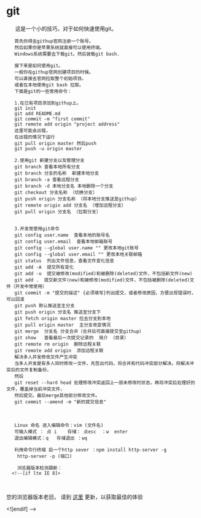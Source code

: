# git
       这是一个小的技巧，对于如何快速使用git。

       首先你得去githup官网注册一个账号。
       然后如果你是苹果系统就直接可以使用终端。
       Windows系统需要去下载git。然后装载git bash.

       接下来是如何使用git。
       一般你在githup官网创建项目的时候。
       可以直接去官网拉取整个初始项目。
       或者在本地使用git bash 拉取。
       下面是git的一些常用命令：

       1.在已有项目添加到githup上。
       git init
       git add README.md
       git commit -m "first commit"
       git remote add origin "project address"
       这里可能会出错，
       在出错的情况下运行
       git pull origin master 然后push
       git push -u origin master

       2.使用git 新建分支以及管理分支
       git branch 查看本地所有分支
       git branch 分支的名称  新建本地分支
       git branch -a 查看远程分支
       git branch -d 本地分支名 本地删除一个分支
       git checkout 分支名称 （切换分支）
       git push origin 分支名称 （将本地分支推送至githup）
       git remote origin add 分支名 （增加远程分支）
       git pull origin 分支名 （拉取分支）
       

       3.开发常使用git命令
       git config user.name  查看本地的账号名
       git config user.email  查看本地邮箱账号
       git config --global user.name "" 更改本地git账号
       git config --global user.email "" 更改本地关联邮箱
       git status  列出文件信息，查看文件变化信息
       git add -A  提交所有变化
       git add -u  提交被修改(modified)和被删除(deleted)文件，不包括新文件(new)
       git add .  提交新文件(new)和被修改(modified)文件，不包括被删除(deleted)文件（开发中常使用）
       git commit -m "提交的描述" {必须填写}列出提交，或者修改原因，方便出现错误时，可以回滚
       git push 默认推送至主分支
       git push origin 分支名 推送至分支下
       git fetch origin master 拉去分支到本地
       git pull origin master  主分支改变情况
       git merge  分支名 分支合并（合并后可直接提交至githup）
       git show   查看最后一次提交记录的  简介 （目录）
       git remote rm origin  删除远程关联
       git remote add origin  添加远程关联
       解决多人并发修改文件产生冲突
       当多人开发是有多人同时修改一文件，先签出代码，将合并和代码冲突部分解决。将解决冲突后的文件复制备份，
       然后
       git reset --hard head 处理修改冲突返回上一部未修改时状态，再将冲突后处理好的文件，覆盖掉当前冲突文件，
       然后提交。最后merge其他部分修改文件。
       git commit --amend -m "新的提交信息"

       
       

       Linux 命名 进入编辑命令：vim (文件名)   
       可输入模式 ： 点 i    存储： 点esc  ：w  enter 
       退出编辑模式：q   存储退出 ：wq

       利用命令行终端 启一个http sever ：npm install http-server -g  
        http-server -p (端口)

        浏览器版本检测跟新：
      <!--[if lte IE 8]>
      <p class="browserupgrade">您的浏览器版本老旧，
        请到 <a href="http://browsehappy.com">
        这里</a> 更新，以获取最佳的体验
      </p>
      <![endif] -->
